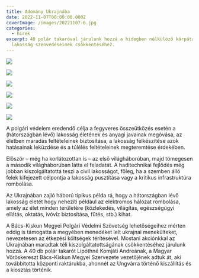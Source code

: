 ```yaml
---
title: Adomány Ukrajnába
date: 2022-11-07T00:00:00.000Z
coverImage: /images/20221107-6.jpg
categories:
  - hirek
excerpt: 40 polár takaróval járulunk hozzá a hidegben nélkülöző kárpátaljai
  lakosság szenvedéseinek csökkentéséhez.
---
```

![](/images/20221107-1.jpg)

![](/images/20221107-5.jpg)

![](/images/20221107-10.jpg)

![](/images/20221107-11.jpg)

![](/images/20221107-12.jpg)

![](/images/20221107-13.jpg)

A polgári védelem eredendő célja a fegyveres összeütközés esetén a (hátországban lévő) lakosság életének és anyagi javainak megóvása, az életben maradás feltételeinek biztosítása, a lakosság felkészítése azok hatásainak leküzdése és a túlélés feltételeinek megteremtése érdekében.

Először – még ha korlátozottan is – az első világháborúban, majd tömegesen a második világháborúban látta el feladatát. A haditechnikai fejlődés még jobban kiszolgáltatottá teszi a civil lakosságot, főleg, ha a szemben álló felek kifejezett célpontja a lakosság pusztítása vagy a kritikus infrastruktúra rombolása.

Az Ukrajnában zajló háború tipikus példa rá, hogy a hátországban lévő lakosság életét hogy nehezíti például az elektromos hálózat rombolása, amely az élet minden területére (közlekedés, világítás, egészségügyi ellátás, oktatás, ivóvíz biztosítása, fűtés, stb.) kihat.

A Bács-Kiskun Megyei Polgári Védelmi Szövetség lehetőségeihez mérten eddig is támogatta a megyében menedéket lelt ukrajnai menekülteket, nevezetesen az étkezési költségek térítésével. Mostani akciónkkal az Ukrajnában maradtak téli kiszolgáltatottságának csökkentéséhez járulunk hozzá. A 40 db polár takarót Lipóthné Komjáti Andreának, a Magyar Vöröskereszt Bács-Kiskun Megyei Szervezete vezetőjének adtuk át, aki továbbította központi raktárukba, ahonnét az Ungvárra történő kiszállítás és a kiosztás történik.
